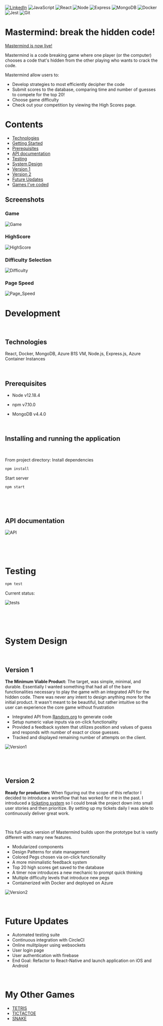 [![LinkedIn][linkedin-shield]][linkedin-url]
![JavaScript](https://img.shields.io/badge/JavaScript%20-%23323330.svg?&style=flat-square&logo=javascript&logoColor=%23F7DF1E)
![React](https://img.shields.io/badge/React%20-%2320232a.svg?&style=flat-square&logo=react&logoColor=%2361DAFB)
![Node](https://img.shields.io/badge/Node.js%20-%2343853D.svg?&style=flat-square&logo=node.js&logoColor=white)
![Express](https://img.shields.io/badge/Express%20-%23404d59.svg?&style=flat-square)
![MongoDB](https://img.shields.io/badge/MongoDB-%234ea94b.svg?&style=flat-square&logo=mongodb&logoColor=white)
![Docker](https://camo.githubusercontent.com/bbd68a3c0f4ee784672cdf8aeffe920f7870961711eecc0c5936e4dc51cd1c05/68747470733a2f2f696d672e736869656c64732e696f2f62616467652f446f636b65722532302d2532333234393645442e7376673f267374796c653d666c61742d737175617265266c6f676f3d646f636b6572266c6f676f436f6c6f723d7768697465)
![Jest](https://img.shields.io/badge/Jest%20-%23C21325.svg?&style=flat-square&logo=Jest&logoColor=white)
![Git](https://img.shields.io/badge/Git%20-%23F05033.svg?&style=flat-square&logo=git&logoColor=white)
# Mastermind: break the hidden code!

[Mastermind is now live!](https://mastermindbuild.azurewebsites.net/)

Mastermind is a code breaking game where one player (or the computer) chooses a code that's hidden from the other playing who wants to crack the code.



Mastermind allow users to:
- Develop strategies to most efficiently decipher the code
- Submit scores to the database, comparing time and number of guesses to compete for the top 20!
- Choose game difficulty
- Check out your competition by viewing the High Scores page.




# Contents
- [Technologies](#Technologies)
- [Getting Started](#Development)
- [Prerequisites](#Prerequisites)
- [API documentation](#api-documentaton)
- [Testing](#Testing)
- [System Design](#System-Design)
- [Version 1](#Version-1)
- [Version 2](#Version-2)
- [Future Updates](#Future-Updates)
- [Games I've coded](#My-Other-Games)

## Screenshots
### Game
![Game](screenshots/game.png)


### HighScore
![HighScore](screenshots/highscores.png)


### Difficulty Selection
![Difficulty](screenshots/difficultyselection.png)


### Page Speed
![Page_Speed](screenshots/pagespeeds.png)


# Development
<p>&nbsp;</p>

## Technologies
React, Docker, MongoDB, Azure B1S VM, Node.js, Express.js, Azure Container Instances

<p>&nbsp;</p>

## Prerequisites


- Node v12.18.4

- npm v7.10.0

- MongoDB v4.4.0

<p>&nbsp;</p>


## Installing and running the application
<p>&nbsp;</p>


From project directory:
Install dependencies
```sh
npm install
```

Start server
```sh
npm start
```

<p>&nbsp;</p><p>&nbsp;</p>


## API documentation

![API](screenshots/APIDocumentation.png)


<p>&nbsp;</p><p>&nbsp;</p>

# Testing
```sh
npm test
```

Current status:

<p> </p>

![tests](screenshots/testing.png)


<p>&nbsp;</p><p>&nbsp;</p>

# System Design

<p>&nbsp;</p>

## Version 1

**The Minimum Viable Product:**
The target, was simple, minimal, and durable. Essentially I wanted something that had all of the bare functionalities necessary to play the game with an integrated API for the hidden code. There was never any intent to design anything more for the initial product. It wasn't meant to be beautiful, but rather intuitive so the user can experience the core game without frustration
- Integrated API from [Random.org](https://www.random.org/) to generate code
- Setup numeric value inputs via on-click functionality
- Provided a feedback system that utilizes position and values of guess and responds with number of exact or close guesses.
- Tracked and displayed remaining number of attempts on the client.


![Version1](screenshots/V1Logic.png)

<p>&nbsp;</p><p>&nbsp;</p>

## Version 2

**Ready for production:**
When figuring out the scope of this refactor I decided to introduce a workflow that has worked for me in the past. I introduced a [ticketing system](https://trello.com/b/w2M2GfG9/mastermind-project) so I could break the project down into small user stories and then prioritize. By setting up my tickets daily I was able to continuously deliver great work.

<p>&nbsp;</p>
This full-stack version of Mastermind builds upon the prototype but is vastly different with many new features.

- Modularized components
- Design Patterns for state management
- Colored Pegs chosen via on-click functionality
- A more minimalistic feedback system
- Top 20 high scores get saved to the database
- A timer now introduces a new mechanic to prompt quick thinking
- Multiple difficulty levels that introduce new pegs
- Containerized with Docker and deployed on Azure


![Version2](screenshots/V2Logic.png)

<p>&nbsp;</p>

# Future Updates
-  Automated testing suite
-  Continuous integration with CircleCI
-  Online mulitplayer using websockets
-  User login page
-  User authentication with firebase
-  End Goal: Refactor to React-Native and launch application on iOS and Android

<p>&nbsp;</p>

# My Other Games

  - [TETRIS](https://github.com/coffeesnakes/tetris_JS "Tetris")
  - [TICTACTOE](https://github.com/coffeesnakes/tictactoeJS "Tic-Tac-Toe")
  - [SNAKE](https://github.com/coffeesnakes/snekGame "Snake")


[linkedin-shield]: https://img.shields.io/badge/-LinkedIn-black.svg?style=for-the-badge&logo=linkedin&colorB=555
[linkedin-url]: https://www.linkedin.com/in/coffeesnakes/